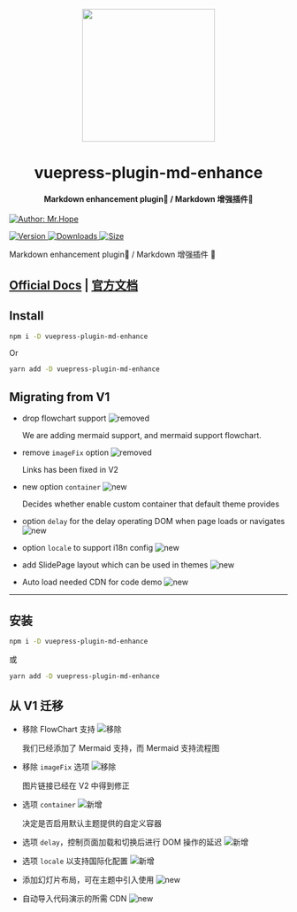 <!-- markdownlint-disable -->
<p align="center">
  <img width="240" src="https://vuepress-theme.mrhope.site/logo.svg" style="text-align: center;"/>
</p>
<h1 align="center">vuepress-plugin-md-enhance</h1>
<h4 align="center">Markdown enhancement plugin📄 / Markdown 增强插件📄</h4>

[![Author: Mr.Hope](https://img.shields.io/badge/Author-Mr.Hope-blue.svg?style=for-the-badge)](https://mrhope.site)

<!-- markdownlint-restore -->

[![Version](https://img.shields.io/npm/v/vuepress-plugin-md-enhance/next.svg?style=flat-square&logo=npm) ![Downloads](https://img.shields.io/npm/dm/vuepress-plugin-md-enhance.svg?style=flat-square&logo=npm) ![Size](https://img.shields.io/bundlephobia/min/vuepress-plugin-md-enhance?style=flat-square&logo=npm)](https://www.npmjs.com/package/vuepress-plugin-md-enhance)

Markdown enhancement plugin📄 / Markdown 增强插件 📄

## [Official Docs](https://vuepress-theme-hope.github.io/md-enhance/) | [官方文档](https://vuepress-theme-hope.gitee.io/md-enhance/zh/)

## Install

```bash
npm i -D vuepress-plugin-md-enhance
```

Or

```bash
yarn add -D vuepress-plugin-md-enhance
```

## Migrating from V1

- drop flowchart support ![removed](https://img.shields.io/badge/-removed-red)

  We are adding mermaid support, and mermaid support flowchart.

- remove `imageFix` option ![removed](https://img.shields.io/badge/-removed-red)

  Links has been fixed in V2

- new option `container` ![new](https://img.shields.io/badge/-new-brightgreen)

  Decides whether enable custom container that default theme provides

- option `delay` for the delay operating DOM when page loads or navigates ![new](https://img.shields.io/badge/-new-brightgreen)

- option `locale` to support i18n config ![new](https://img.shields.io/badge/-new-brightgreen)

- add SlidePage layout which can be used in themes ![new](https://img.shields.io/badge/-new-brightgreen)

- Auto load needed CDN for code demo ![new](https://img.shields.io/badge/-new-brightgreen)

---

## 安装

```bash
npm i -D vuepress-plugin-md-enhance
```

或

```bash
yarn add -D vuepress-plugin-md-enhance
```

## 从 V1 迁移

- 移除 FlowChart 支持 ![移除](https://img.shields.io/badge/-移除-red)

  我们已经添加了 Mermaid 支持，而 Mermaid 支持流程图

- 移除 `imageFix` 选项 ![移除](https://img.shields.io/badge/-移除-red)

  图片链接已经在 V2 中得到修正

- 选项 `container` ![新增](https://img.shields.io/badge/-新增-brightgreen)

  决定是否启用默认主题提供的自定义容器

- 选项 `delay`，控制页面加载和切换后进行 DOM 操作的延迟 ![新增](https://img.shields.io/badge/-新增-brightgreen)

- 选项 `locale` 以支持国际化配置 ![新增](https://img.shields.io/badge/-新增-brightgreen)

- 添加幻灯片布局，可在主题中引入使用 ![new](https://img.shields.io/badge/-new-brightgreen)

- 自动导入代码演示的所需 CDN ![new](https://img.shields.io/badge/-new-brightgreen)
